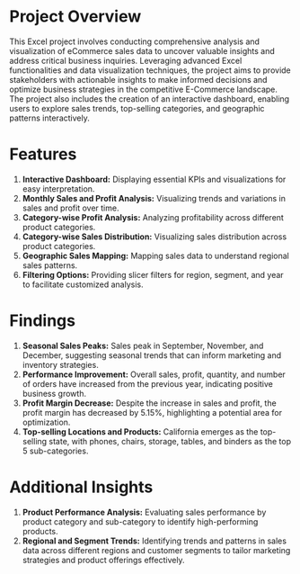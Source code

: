 # Project Overview

This Excel project involves conducting comprehensive analysis and visualization of eCommerce sales data to uncover valuable insights and address critical business inquiries. Leveraging advanced Excel functionalities and data visualization techniques, the project aims to provide stakeholders with actionable insights to make informed decisions and optimize business strategies in the competitive E-Commerce landscape. The project also includes the creation of an interactive dashboard, enabling users to explore sales trends, top-selling categories, and geographic patterns interactively.



# Features

1. **Interactive Dashboard:** Displaying essential KPIs and visualizations for easy interpretation.
2. **Monthly Sales and Profit Analysis:** Visualizing trends and variations in sales and profit over time.
3. **Category-wise Profit Analysis:** Analyzing profitability across different product categories.
4. **Category-wise Sales Distribution:** Visualizing sales distribution across product categories.
5. **Geographic Sales Mapping:** Mapping sales data to understand regional sales patterns.
6. **Filtering Options:** Providing slicer filters for region, segment, and year to facilitate customized analysis.



# Findings

1. **Seasonal Sales Peaks:** Sales peak in September, November, and December, suggesting seasonal trends that can inform marketing and inventory strategies.
2. **Performance Improvement:** Overall sales, profit, quantity, and number of orders have increased from the previous year, indicating positive business growth.
3. **Profit Margin Decrease:** Despite the increase in sales and profit, the profit margin has decreased by 5.15%, highlighting a potential area for optimization.
4. **Top-selling Locations and Products:** California emerges as the top-selling state, with phones, chairs, storage, tables, and binders as the top 5 sub-categories.



# Additional Insights

1. **Product Performance Analysis:** Evaluating sales performance by product category and sub-category to identify high-performing products.
2. **Regional and Segment Trends:** Identifying trends and patterns in sales data across different regions and customer segments to tailor marketing strategies and product offerings effectively.
